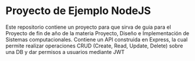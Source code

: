 # Proyecto de Ejemplo NodeJS

Este repositorio contiene un proyecto para que sirva de guia para el Proyecto de fin de año de la materia Proyecto, 
Diseño e Implementación de Sistemas computacionales. Contiene un API construida en Express, la cual permite realizar 
operaciones CRUD (Create, Read, Update, Delete) sobre una DB y dar permisos a usuarios mediante JWT
